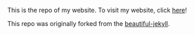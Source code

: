 This is the repo of my website. To visit my website, click [here](sonaalpradeep.github.io)!

This repo was originally forked from the [beautiful-jekyll](https://github.com/daattali/beautiful-jekyll).
